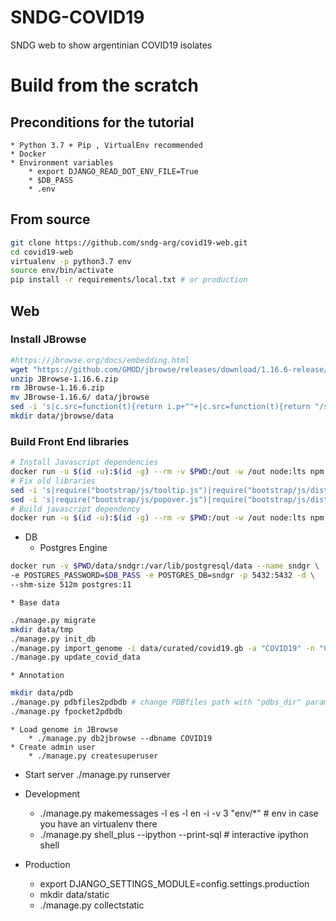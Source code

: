 SNDG-COVID19
============

SNDG web to show argentinian COVID19 isolates

# Build from the scratch

## Preconditions for the tutorial
    * Python 3.7 + Pip , VirtualEnv recommended
    * Docker
    * Environment variables
        * export DJANGO_READ_DOT_ENV_FILE=True
        * $DB_PASS
        * .env
## From source
```bash
git clone https://github.com/sndg-arg/covid19-web.git
cd covid19-web
virtualenv -p python3.7 env
source env/bin/activate
pip install -r requirements/local.txt # or production
```

## Web
### Install JBrowse

```bash
#https://jbrowse.org/docs/embedding.html
wget "https://github.com/GMOD/jbrowse/releases/download/1.16.6-release/JBrowse-1.16.6.zip"
unzip JBrowse-1.16.6.zip
rm JBrowse-1.16.6.zip
mv JBrowse-1.16.6/ data/jbrowse
sed -i 's|c.src=function(t){return i.p+""+|c.src=function(t){return "/static/jbrowse/"+i.p+""+|' data/jbrowse/dist/browser.bundle.js
mkdir data/jbrowse/data
```
    
### Build Front End libraries
```bash
# Install Javascript dependencies
docker run -u $(id -u):$(id -g) --rm -v $PWD:/out -w /out node:lts npm install
# Fix old libraries
sed -i 's|require("bootstrap/js/tooltip.js")|require("bootstrap/js/dist/tooltip.js")|' ./node_modules/feature-viewer/lib/index.js
sed -i 's|require("bootstrap/js/popover.js")|require("bootstrap/js/dist/popover.js")|' ./node_modules/feature-viewer/lib/index.js
# Build javascript dependency
docker run -u $(id -u):$(id -g) --rm -v $PWD:/out -w /out node:lts npm run-script build
```

* DB
    * Postgres Engine
```bash
docker run -v $PWD/data/sndgr:/var/lib/postgresql/data --name sndgr \
-e POSTGRES_PASSWORD=$DB_PASS -e POSTGRES_DB=sndgr -p 5432:5432 -d \
--shm-size 512m postgres:11
```
    * Base data
```bash
./manage.py migrate
mkdir data/tmp
./manage.py init_db
./manage.py import_genome -i data/curated/covid19.gb -a "COVID19" -n "COVID19" -t 2697049
./manage.py update_covid_data
```
    * Annotation
```bash
mkdir data/pdb
./manage.py pdbfiles2pdbdb # change PDBfiles path with "pdbs_dir" parameters
./manage.py fpocket2pdbdb
```
    * Load genome in JBrowse
        * ./manage.py db2jbrowse --dbname COVID19
    * Create admin user
        * ./manage.py createsuperuser

* Start server
     ./manage.py runserver

* Development
    * ./manage.py makemessages  -l es -l en  -i -v 3 "env/*" # env in case you have an virtualenv there
    * ./manage.py shell_plus --ipython --print-sql # interactive ipython shell

* Production
    * export DJANGO_SETTINGS_MODULE=config.settings.production
    * mkdir data/static
    * ./manage.py collectstatic 
